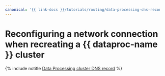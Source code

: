 ```yaml
---
canonical: '{{ link-docs }}/tutorials/routing/data-processing-dns-reconnect'
---
```


# Reconfiguring a network connection when recreating a {{ dataproc-name }} cluster

{% include notitle [Data Processing cluster DNS record](../../_tutorials/routing/data-processing-dns-reconnect.md) %}
